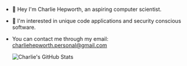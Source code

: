 - 👋 Hey I'm Charlie Hepworth, an aspiring computer scientist.

- 👀 I'm interested in unique code applications and security conscious software.

- You can contact me through my email:
  charliehepworth.personal@gmail.com
  
  
  ![Charlie's GitHub Stats](https://github-readme-stats.vercel.app/api?username=charliehepworth&show_icons=true&theme=radical)

